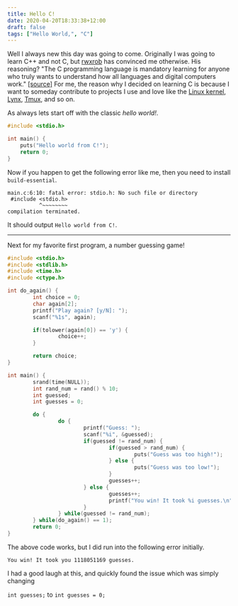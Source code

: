 ```yaml
---
title: Hello C!
date: 2020-04-20T18:33:38+12:00
draft: false
tags: ["Hello World,", "C"]
---
```


Well I always new this day was going to come. Originally I was going to learn C++ and not C, but [rwxrob](https://gitlab.com/rwxrob) has convinced me otherwise. His reasoning? "The C programming language is mandatory learning for anyone who truly wants to understand how all languages and digital computers work." [[source]](https://gitlab.com/rwx.gg/README/-/tree/master/lang/c) For me, the reason why I decided on learning C is because I want to someday contribute to projects I use and love like the [Linux kernel](https://github.com/torvalds/linux), [Lynx](https://lynx.invisible-island.net), [Tmux](https://github.com/tmux/tmux), and so on.

As always lets start off with the classic *hello world!*. 

```C
#include <stdio.h>

int main() {
	puts("Hello world from C!");
	return 0;
}
```

Now if you happen to get the following error like me, then you need to install `build-essential`.

```
main.c:6:10: fatal error: stdio.h: No such file or directory
 #include <stdio.h>
          ^~~~~~~~~
compilation terminated.
```

It should output `Hello world from C!`.

---

Next for my favorite first program, a number guessing game!

```C
#include <stdio.h>
#include <stdlib.h>
#include <time.h>
#include <ctype.h>

int do_again() {
        int choice = 0;
        char again[2];
        printf("Play again? [y/N]: ");
        scanf("%1s", again);

        if(tolower(again[0]) == 'y') {
                choice++;
        }

        return choice;
}

int main() {
        srand(time(NULL));
        int rand_num = rand() % 10;
        int guessed;
        int guesses = 0;

        do {
                do {
                        printf("Guess: ");
                        scanf("%i", &guessed);
                        if(guessed != rand_num) {
                                if(guessed > rand_num) {
                                        puts("Guess was too high!");
                                } else {
                                        puts("Guess was too low!");
                                }
                                guesses++;
                        } else {
                                guesses++;
                                printf("You win! It took %i guesses.\n", guesses);
                        }
                } while(guessed != rand_num);
        } while(do_again() == 1);
        return 0;
}
```

The above code works, but I did run into the following error initially.

`You win! It took you 1118051169 guesses.`

I had a good laugh at this, and quickly found the issue which was simply changing 

`int guesses;` to `int guesses = 0;`

